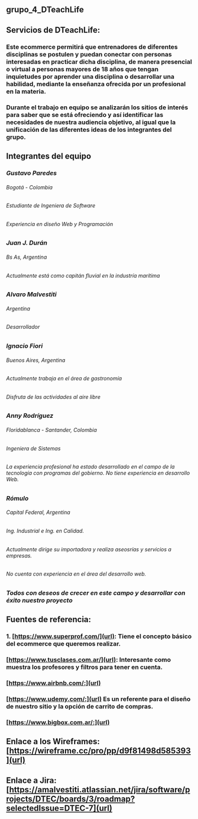 ## grupo_4_DTeachLife
## Servicios de DTeachLife:
### Este ecommerce permitirá que entrenadores de diferentes disciplinas se postulen y puedan conectar con personas interesadas en practicar dicha disciplina, de manera presencial o virtual a personas mayores de 18 años que tengan inquietudes por aprender una disciplina o desarrollar una habilidad, mediante la enseñanza ofrecida por un profesional en la materia. 
### Durante el trabajo en equipo se analizarán los sitios de interés para saber que se está ofreciendo y así identificar las necesidades de nuestra audiencia objetivo, al igual que la unificación de las diferentes ideas de los integrantes del grupo.
##	Integrantes del equipo
### *Gustavo Paredes*
###### Bogotá - Colombia
###### Estudiante de Ingeniera de Software
###### Experiencia en diseño Web y Programación
### *Juan J. Durán*
###### Bs As, Argentina
###### Actualmente está como capitán fluvial en la industría marítima
### *Alvaro Malvestiti*
###### Argentina
###### Desarrollador
### *Ignacio Fiori*
###### Buenos Aires, Argentina
###### Actualmente trabaja en el área de gastronomía
###### Disfruta de las actividades al aire libre
### *Anny Rodríguez*
###### Floridablanca - Santander, Colombia
###### Ingeniera de Sistemas
###### La experiencia profesional ha estado desarrollado en el campo de la tecnología con programas del gobierno.  No tiene experiencia en desarrollo Web.
### *Rómulo*
###### Capital Federal, Argentina
###### Ing. Industrial e Ing. en Calidad.
###### Actualmente dirige su importadora y realiza aseosrías y servicios a empresas.
###### No cuenta con experiencia en el área del desarrollo web. 
### *Todos con deseos de crecer en este campo y desarrollar con éxito nuestro proyecto*
## Fuentes de referencia:
### 1. [https://www.superprof.com/](url): Tiene el concepto básico del ecommerce que queremos realizar.
### [https://www.tusclases.com.ar/](url): Interesante como muestra los profesores y filtros para tener en cuenta.
### [https://www.airbnb.com/:](url) 
### [https://www.udemy.com/:](url) Es un referente para el diseño de nuestro sitio y la opción de carrito de compras.
### [https://www.bigbox.com.ar/:](url)
## Enlace a los Wireframes: [https://wireframe.cc/pro/pp/d9f81498d585393](url)
## Enlace a Jira: [https://amalvestiti.atlassian.net/jira/software/projects/DTEC/boards/3/roadmap?selectedIssue=DTEC-7](url)
